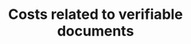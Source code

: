 ---
id: costs-verifiable-documents
title: Costs related to verifiable documents
sidebar_label: Costs related to verifiable documents
---